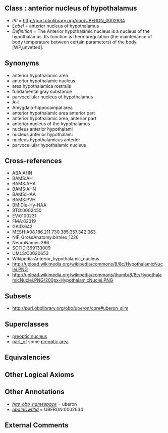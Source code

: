 
## Class : anterior nucleus of hypothalamus

 * *IRI* = http://purl.obolibrary.org/obo/UBERON_0002634
 * *Label* = anterior nucleus of hypothalamus
 * *Definition* = The Anterior hypothalamic nucleus is a nucleus of the hypothalamus. Its function is thermoregulation (the maintenance of body temperature between certain parameters) of the body. [WP,unvetted].

## Synonyms

 * anterior hypothalamic area
 * anterior hypothalamic nucleus
 * area hypothalamica rostralis
 * fundamental gray substance
 * parvocellular nucleus of hypothalamus
 * AH
 * Amygdalo-hippocampal area
 * anterior hypothalamic area anterior part
 * anterior hypothalamic area, anterior part
 * anterior nucleus of the hypothalamus
 * nucleus anterior hypothalami
 * nucleus anterior hypothalami
 * nucleus hypothalamicus anterior
 * parvocellular hypothalamic nucleus

## Cross-references

 * ABA:AHN
 * BAMS:AH
 * BAMS:AHA
 * BAMS:AHN
 * BAMS:HAA
 * BAMS:PVH
 * BM:Die-Hy-HAA
 * BTO:0002450
 * EV:0100231
 * FMA:62319
 * GAID:642
 * MESH:A08.186.211.730.385.357.342.063
 * NIF_GrossAnatomy:birnlex_1226
 * NeuroNames:386
 * SCTID:369133009
 * UMLS:C0020653
 * Wikipedia:Anterior_hypothalamic_nucleus
 * http://upload.wikimedia.org/wikipedia/commons/8/8c/HypothalamicNuclei.PNG
 * http://upload.wikimedia.org/wikipedia/commons/thumb/8/8c/HypothalamicNuclei.PNG/200px-HypothalamicNuclei.PNG

## Subsets

 * http://purl.obolibrary.org/obo/uberon/core#uberon_slim

## Superclasses

 * [preoptic nucleus](../../UBERON/51/UBERON_0007251.md)
 * [part_of](../../BFO/50/BFO_0000050.md) some [preoptic area](../../UBERON/28/UBERON_0001928.md)

## Equivalencies


## Other Logical Axioms


## Other Annotations

 * *[has_obo_namespace](../../ce/oboInOwl#hasOBONamespace.md)* = uberon
 * *[oboInOwl#id](../../id/oboInOwl#id.md)* = UBERON:0002634

## External Comments

